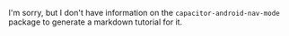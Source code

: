 I'm sorry, but I don't have information on the `capacitor-android-nav-mode` package to generate a markdown tutorial for it.